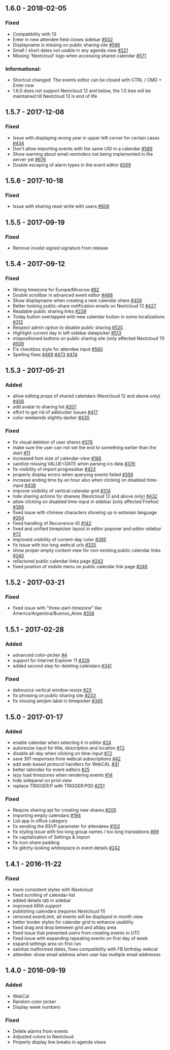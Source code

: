 ## 1.6.0 - 2018-02-05
### Fixed
- Compatibility with 13
- Enter in new attendee field closes sidebar
  [#502](https://github.com/nextcloud/calendar/issues/502)
- Displayname is missing on public sharing site
  [#596](https://github.com/nextcloud/calendar/issues/596)
- Small / short dates not usable in any agenda view
  [#221](https://github.com/nextcloud/calendar/issues/221)
- Missing 'Nextcloud' logo when accessing shared calendar
  [#571](https://github.com/nextcloud/calendar/issues/571)

### Informational:
- Shortcut changed: The events editor can be closed with CTRL / CMD + Enter now
- 1.6.0 does not support Nextcloud 12 and below, the 1.5 tree will be maintained till Nextcloud 12 is end of life

## 1.5.7 - 2017-12-08
### Fixed
- Issue with displaying wrong year in upper left corner for certain cases
  [#434](https://github.com/nextcloud/calendar/issues/434)
- Don't allow importing events with the same UID in a calendar
  [#589](https://github.com/nextcloud/calendar/issues/589)
- Show warning about email reminders not being implemented in the server yet
  [#676](https://github.com/nextcloud/calendar/pull/676)
- Double escaping of alarm types in the event editor
  [#269](https://github.com/nextcloud/calendar/issues/269)

## 1.5.6 - 2017-10-18
### Fixed
- Issue with sharing read-write with users
  [#606](https://github.com/nextcloud/calendar/issues/606)

## 1.5.5 - 2017-09-19
### Fixed
- Remove invalid signed signature from release 

## 1.5.4 - 2017-09-12
### Fixed
- Wrong timezone for Europe/Moscow
  [#82](https://github.com/nextcloud/calendar/issues/82)
- Double scrollbar in advanced event editor
  [#468](https://github.com/nextcloud/calendar/pull/468)
- Show displayname when creating a new calendar share
  [#459](https://github.com/nextcloud/calendar/issues/459)
- Better looking public-share notification emails on Nextcloud 12
  [#427](https://github.com/nextcloud/calendar/issues/427)
- Readable public sharing links
  [#239](https://github.com/nextcloud/calendar/issues/239)
- Today button overlapped with new calendar button in some localizations
  [#312](https://github.com/nextcloud/calendar/issues/312)
- Respect admin option to disable public sharing
  [#525](https://github.com/nextcloud/calendar/issues/525)
- Highlight current day in left sidebar datepicker
  [#513](https://github.com/nextcloud/calendar/issues/513)
- mispositioned buttons on public sharing site (only affected Nextcloud 11)
  [#509](https://github.com/nextcloud/calendar/issues/509)
- Fix checkbox style for attendee input
  [#580](https://github.com/nextcloud/calendar/pull/580)
- Spelling fixes
  [#469](https://github.com/nextcloud/calendar/pull/469)
  [#473](https://github.com/nextcloud/calendar/pull/473)
  [#474](https://github.com/nextcloud/calendar/pull/474)

## 1.5.3 - 2017-05-21
### Added
- allow editing props of shared calendars (Nextcloud 12 and above only)
  [#406](https://github.com/nextcloud/calendar/issues/406)
- add avatar to sharing list
  [#207](https://github.com/nextcloud/calendar/issues/207)
- effort to get rid of adblocker issues
  [#417](https://github.com/nextcloud/calendar/pull/417)
- color weekends slightly darker
  [#430](https://github.com/nextcloud/calendar/pull/430)


### Fixed
- fix visual deletion of user shares
  [#378](https://github.com/nextcloud/calendar/issues/378)
- make sure the user can not set the end to something earlier than the start
  [#11](https://github.com/nextcloud/calendar/issues/11)
- increased font-size of calendar-view
  [#166](https://github.com/nextcloud/calendar/issues/166)
- sanitize missing VALUE=DATE when parsing ics data
  [#376](https://github.com/nextcloud/calendar/issues/376)
- fix visibility of import progressbar
  [#423](https://github.com/nextcloud/calendar/issues/423)
- properly display errors when querying events failed
  [#359](https://github.com/nextcloud/calendar/issues/359)
- increase ending time by an hour also when clicking on disabled time-input
  [#438](https://github.com/nextcloud/calendar/issues/438)
- improve visibility of vertical calendar grid
  [#314](https://github.com/nextcloud/calendar/issues/314)
- hide sharing actions for sharees (Nextcloud 12 and above only)
  [#432](https://github.com/nextcloud/calendar/issues/432)
- allow clicking on disabled time-input in sidebar (only affected Firefox)
  [#388](https://github.com/nextcloud/calendar/issues/388)
- fixed issue with chinese characters showing up in estonian language
  [#264](https://github.com/nextcloud/calendar/issues/264)
- fixed handling of Recurrence-ID
  [#142](https://github.com/nextcloud/calendar/issues/142)
- fixed and unified timepicker layout in editor popover and editor sidebar
  [#72](https://github.com/nextcloud/calendar/issues/72)
- improved visibility of current-day color
  [#395](https://github.com/nextcloud/calendar/pull/395)
- fix issue with too long webcal urls
  [#325](https://github.com/nextcloud/calendar/issues/325)
- show proper empty content view for non-existing public calendar links
  [#240](https://github.com/nextcloud/calendar/issues/240)
- refactored public calendar links page
  [#243](https://github.com/nextcloud/calendar/issues/243)
- fixed position of mobile menu on public calendar link page
  [#248](https://github.com/nextcloud/calendar/issues/248)

## 1.5.2 - 2017-03-21
### Fixed
- fixed issue with "three-part-timezone" like America/Argentina/Buenos_Aires
  [#358](https://github.com/nextcloud/calendar/issues/358)

## 1.5.1 - 2017-02-28
### Added
- advanced color-picker
  [#4](https://github.com/nextcloud/calendar/issues/4)
- support for Internet Explorer 11
  [#329](https://github.com/nextcloud/calendar/pull/329)
- added second step for deleting calendars
  [#341](https://github.com/nextcloud/calendar/issues/341)

### Fixed
- debounce vertical window resize
  [#23](https://github.com/nextcloud/calendar/issues/23)
- fix phrasing on public sharing site
  [#233](https://github.com/nextcloud/calendar/issues/233)
- fix missing am/pm label in timepicker
  [#345](https://github.com/nextcloud/calendar/issues/345)

## 1.5.0 - 2017-01-17
### Added
- enable calendar when selecting it in editor
  [#24](https://github.com/nextcloud/calendar/issues/24)
- autoresize input for title, description and location
  [#72](https://github.com/nextcloud/calendar/issues/72)
- disable all-day when clicking on time-input
  [#72](https://github.com/nextcloud/calendar/issues/72)
- save 301 responses from webcal subscriptions
  [#42](https://github.com/nextcloud/calendar/issues/42)
- add web-based protocol handlers for WebCAL
  [#41](https://github.com/nextcloud/calendar/issues/41)
- better tabindex for event editors
  [#25](https://github.com/nextcloud/calendar/issues/25)
- lazy load timezones when rendering events
  [#14](https://github.com/nextcloud/calendar/issues/14)
- hide sidepanel on print view
- replace TRIGGER:P with TRIGGER:P0D
  [#251](https://github.com/nextcloud/calendar/issues/251)

### Fixed
- Require sharing api for creating new shares
  [#205](https://github.com/nextcloud/calendar/issues/205)
- Importing empty calendars
  [#194](https://github.com/nextcloud/calendar/issues/194)
- List app in office category
- fix sending the RSVP parameter for attendees
  [#102](https://github.com/nextcloud/calendar/issues/102)
- fix styling issue with too long group names / too long translations
  [#99](https://github.com/nextcloud/calendar/issues/99)
- fix capitalization of Settings & import
- fix icon share padding
- fix glitchy looking whitespace in event details
  [#242](https://github.com/nextcloud/calendar/issues/242)

## 1.4.1 - 2016-11-22
### Fixed
- more consistent styles with Nextcloud
- fixed scrolling of calendar-list
- added details tab in sidebar
- improved ARIA support
- publishing calendars (requires Nextcloud 11)
- removed eventLimit, all events will be displayed in month view
- better border styles for calendar grid to enhance usability
- fixed drag and drop between grid and allday area
- fixed issue that prevented users from creating events in UTC
- fixed issue with expanding repeating events on first day of week
- expand settings area on first run
- sanitize malformed dates, fixes compatibility with FB birthday webcal
- attendee: show email address when user has multiple email addresses

## 1.4.0 - 2016-09-19
### Added
- WebCal
- Random color picker
- Display week numbers

### Fixed
- Delete alarms from events
- Adjusted colors to Nextcloud
- Properly display line breaks in agenda views
